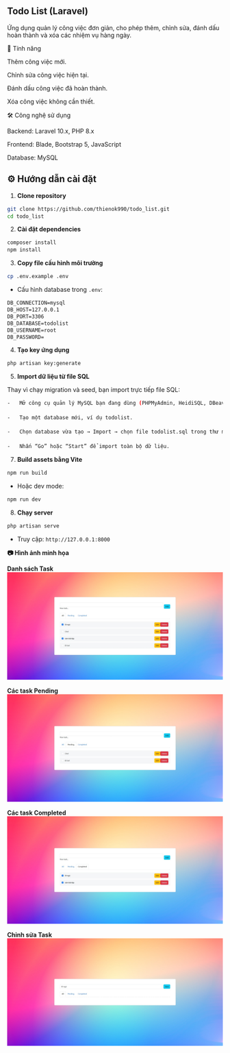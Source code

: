 ## Todo List (Laravel)

Ứng dụng quản lý công việc đơn giản, cho phép thêm, chỉnh sửa, đánh dấu hoàn thành và xóa các nhiệm vụ hàng ngày.

🚀 Tính năng

Thêm công việc mới.

Chỉnh sửa công việc hiện tại.

Đánh dấu công việc đã hoàn thành.

Xóa công việc không cần thiết.

🛠 Công nghệ sử dụng

Backend: Laravel 10.x, PHP 8.x

Frontend: Blade, Bootstrap 5, JavaScript

Database: MySQL

## ⚙️ Hướng dẫn cài đặt

1. **Clone repository**

```bash
git clone https://github.com/thienok990/todo_list.git
cd todo_list
```

2. **Cài đặt dependencies**

```bash
composer install
npm install
```

3. **Copy file cấu hình môi trường**

```bash
cp .env.example .env
```

-   Cấu hình database trong `.env`:

```
DB_CONNECTION=mysql
DB_HOST=127.0.0.1
DB_PORT=3306
DB_DATABASE=todolist
DB_USERNAME=root
DB_PASSWORD=
```

4. **Tạo key ứng dụng**

```bash
php artisan key:generate
```

5. **Import dữ liệu từ file SQL**

Thay vì chạy migration và seed, bạn import trực tiếp file SQL:
```bash
-   Mở công cụ quản lý MySQL bạn đang dùng (PHPMyAdmin, HeidiSQL, DBeaver…).

-   Tạo một database mới, ví dụ todolist.

-   Chọn database vừa tạo → Import → chọn file todolist.sql trong thư mục database.

-   Nhấn “Go” hoặc “Start” để import toàn bộ dữ liệu.
```

7. **Build assets bằng Vite**

```bash
npm run build
```

-   Hoặc dev mode:

```bash
npm run dev
```

8. **Chạy server**

```bash
php artisan serve 
```

-   Truy cập: `http://127.0.0.1:8000`

**📷 Hình ảnh minh họa**

**Danh sách Task**
![Task List](public/screenshots/index.jpeg)

**Các task Pending**
![Pending Task](public/screenshots/pending.jpeg)

**Các task Completed**
![Completed Task](public/screenshots/completed.jpeg)

**Chỉnh sửa Task**
![Edit Task](public/screenshots/edit_task.jpeg)
